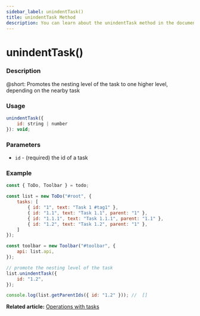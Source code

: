 ```yaml
---
sidebar_label: unindentTask()
title: unindentTask Method
description: You can learn about the unindentTask method in the documentation of the DHTMLX JavaScript To Do List library. Browse developer guides and API reference, try out code examples and live demos, and download a free 30-day evaluation version of DHTMLX To Do List.
---
```


# unindentTask()

### Description

@short: Promotes the nesting level of the task to one higher level, depending on the nearby task

### Usage

~~~js
unindentTask({
    id: string | number
}): void;
~~~

### Parameters

- `id` - (required) the id of a task

### Example

~~~js {17-19,21}
const { ToDo, Toolbar } = todo;

const list = new ToDo("#root", {
	tasks: [
        { id: "1", text: "Task 1 #tag1" },
		{ id: "1.1", text: "Task 1.1", parent: "1" },
        { id: "1.1.1", text: "Task 1.1.1", parent: "1.1" },
		{ id: "1.2", text: "Task 1.2", parent: "1" },
    ]
});

const toolbar = new Toolbar("#toolbar", {
	api: list.api,
});

// promote the nesting level of the task
list.unindentTask({ 
    id: "1.2",
});

console.log(list.getParentIds({ id: "1.2" })); //  []
~~~

**Related article:** [Operations with tasks](guides/task_operations.md)